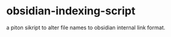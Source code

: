 # obsidian-indexing-script

a piton sikript to alter file names to obsidian internal link format.

<!--ps: this sikript has some issues with file names which have special characters especially which have single quote.-->
